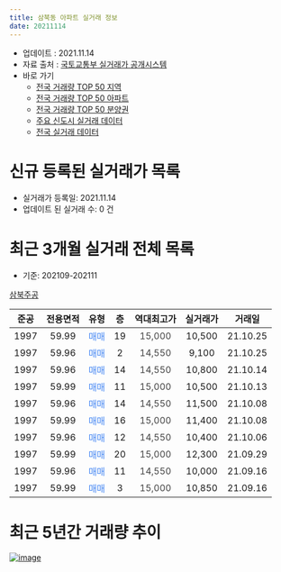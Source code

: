 ```yaml
---
title: 삼북동 아파트 실거래 정보
date: 20211114
---
```


* 업데이트 : 2021.11.14
* 자료 출처 : [국토교통부 실거래가 공개시스템](http://rt.molit.go.kr)
* 바로 가기
    * [전국 거래량 TOP 50 지역](https://apt-info.github.io/apt-trade-info/tr)
    * [전국 거래량 TOP 50 아파트](https://apt-info.github.io/apt-trade-info/ta)
    * [전국 거래량 TOP 50 분양권](https://apt-info.github.io/apt-trade-info/tb)
    * [주요 신도시 실거래 데이터](https://apt-info.github.io/apt-trade-info/newtown)
    * [전국 실거래 데이터](https://apt-info.github.io/apt-trade-info/all)



<script async src="https://pagead2.googlesyndication.com/pagead/js/adsbygoogle.js"></script>
<!-- 기본광고 -->
<ins class="adsbygoogle"
     style="display:block"
     data-ad-client="ca-pub-1142216861245946"
     data-ad-slot="4805727019"
     data-ad-format="auto"
     data-full-width-responsive="true"></ins>
<script>
     (adsbygoogle = window.adsbygoogle || []).push({});
</script>


# 신규 등록된 실거래가 목록

* 실거래가 등록일: 2021.11.14
* 업데이트 된 실거래 수: 0 건




<script async src="https://pagead2.googlesyndication.com/pagead/js/adsbygoogle.js"></script>
<!-- 기본광고 -->
<ins class="adsbygoogle"
     style="display:block"
     data-ad-client="ca-pub-1142216861245946"
     data-ad-slot="4805727019"
     data-ad-format="auto"
     data-full-width-responsive="true"></ins>
<script>
     (adsbygoogle = window.adsbygoogle || []).push({});
</script>


# 최근 3개월 실거래 전체 목록
* 기준: 202109-202111


[삼북주공](https://search.naver.com/search.naver?query=%EC%82%BC%EB%B6%81%EC%A3%BC%EA%B3%B5)

|준공|전용면적|유형|층|역대최고가|실거래가|거래일|
|:---:|:---:|:---:|:---:|:---:|:---:|:---:|
|1997|59.99|<span style="color:#4285F3">매매</span>|19|<span style="color:#444444">15,000</span>|10,500|21.10.25|
|1997|59.96|<span style="color:#4285F3">매매</span>|2|<span style="color:#444444">14,550</span>|9,100|21.10.25|
|1997|59.96|<span style="color:#4285F3">매매</span>|14|<span style="color:#444444">14,550</span>|10,800|21.10.14|
|1997|59.99|<span style="color:#4285F3">매매</span>|11|<span style="color:#444444">15,000</span>|10,500|21.10.13|
|1997|59.96|<span style="color:#4285F3">매매</span>|14|<span style="color:#444444">14,550</span>|11,500|21.10.08|
|1997|59.99|<span style="color:#4285F3">매매</span>|16|<span style="color:#444444">15,000</span>|11,400|21.10.08|
|1997|59.96|<span style="color:#4285F3">매매</span>|12|<span style="color:#444444">14,550</span>|10,400|21.10.06|
|1997|59.99|<span style="color:#4285F3">매매</span>|20|<span style="color:#444444">15,000</span>|12,300|21.09.29|
|1997|59.96|<span style="color:#4285F3">매매</span>|11|<span style="color:#444444">14,550</span>|10,000|21.09.16|
|1997|59.99|<span style="color:#4285F3">매매</span>|3|<span style="color:#444444">15,000</span>|10,850|21.09.16|



<script async src="https://pagead2.googlesyndication.com/pagead/js/adsbygoogle.js"></script>
<!-- 기본광고 -->
<ins class="adsbygoogle"
     style="display:block"
     data-ad-client="ca-pub-1142216861245946"
     data-ad-slot="4805727019"
     data-ad-format="auto"
     data-full-width-responsive="true"></ins>
<script>
     (adsbygoogle = window.adsbygoogle || []).push({});
</script>


# 최근 5년간 거래량 추이


<div style="width:100%;">
    <canvas id="deal_progress" height="200"></canvas>
</div>

<script>
new Chart(document.getElementById("deal_progress"), {
    type: 'line',
    data: {
        labels: ['16.01','16.02','16.03','16.04','16.05','16.06','16.07','16.08','16.09','16.10','16.12','17.01','17.02','17.03','17.04','17.05','17.06','17.07','17.08','17.09','17.10','17.11','17.12','18.01','18.02','18.03','18.04','18.05','18.06','18.07','18.08','18.09','18.10','18.11','18.12','19.01','19.02','19.03','19.04','19.05','19.06','19.07','19.08','19.09','19.10','19.11','19.12','20.01','20.02','20.04','20.05','20.06','20.08','20.09','20.10','20.11','20.12','21.01','21.02','21.03','21.04','21.05','21.06','21.07','21.08','21.09','21.10'],
        datasets: [{
            label: '매매/분양권',
            data: [2,2,4,2,5,2,2,0,0,2,0,1,1,4,3,1,7,2,5,1,7,1,3,4,2,1,3,4,1,2,3,3,2,1,2,3,2,2,3,1,6,2,1,3,5,5,7,1,3,2,7,3,2,1,4,7,3,2,4,4,2,4,3,1,3,3,7],
            borderColor: "rgba(66, 133, 243, 1)",
            backgroundColor: "rgba(66, 133, 243, 0.05)",
            borderWidth: 1,
            pointRadius: 0,
            fill: false,
            lineTension: 0
        },{
            label: '전/월세',
            data: [0,4,2,0,1,1,1,1,2,2,3,1,1,0,0,0,3,2,1,0,1,0,1,0,2,0,2,2,0,1,0,2,3,3,1,1,3,2,2,0,2,1,1,0,2,0,2,0,2,1,2,0,1,1,3,0,0,1,0,1,1,1,2,2,0,0,0],
            borderColor: "rgba(255, 90, 0, 1)",
            backgroundColor: "rgba(255, 90, 0, 0.05)",
            borderWidth: 1,
            pointRadius: 0,
            fill: false,
            lineTension: 0
        },{
            label: '합계',
            data: [2,6,6,2,6,3,3,1,2,4,3,2,2,4,3,1,10,4,6,1,8,1,4,4,4,1,5,6,1,3,3,5,5,4,3,4,5,4,5,1,8,3,2,3,7,5,9,1,5,3,9,3,3,2,7,7,3,3,4,5,3,5,5,3,3,3,7],
            borderColor: "rgba(0, 0, 0, 1)",
            backgroundColor: "rgba(0, 0, 0, 0.03)",
            borderWidth: 0.1,
            pointRadius: 0,
            fill: true,
            lineTension: 0
        }
        ]
    },
    options: {
        responsive: true,
        title: {
            display: false
        },
        tooltips: {
            mode: 'index',
            intersect: false
        },
        hover: {
            mode: 'nearest',
            intersect: true
        },
        scales: {
            xAxes: [{
                display: true,
                scaleLabel: {
                    display: true,
                    labelString: '년/월'
                }
            }],
            yAxes: [{
                display: true,
                ticks: {
                    suggestedMin: 0,
                },
                scaleLabel: {
                    display: true,
                    labelString: '실거래 수'
                }
            }]
        }
    }
});

</script>


[![image](https://apt-info.github.io/images/2020-01-03-apt-trade-info/1024x500.png)](https://play.google.com/store/apps/details?id=com.aptinfo.apttradeinfo)

